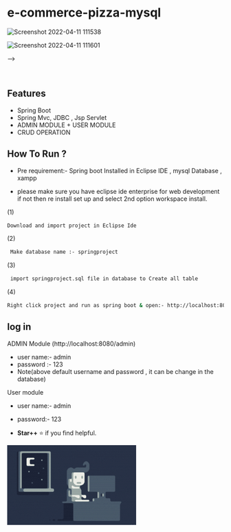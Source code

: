 # e-commerce-pizza-mysql


![Screenshot 2022-04-11 111538](https://user-images.githubusercontent.com/110045968/190011223-1f4e63db-85ea-4da8-8c07-1a9dd3149e94.jpg)

![Screenshot 2022-04-11 111601](https://user-images.githubusercontent.com/110045968/190011253-0c3d851c-aeac-4bad-b546-9920170334b9.jpg)

-->

<br>




## Features

- Spring Boot
- Spring Mvc, JDBC , Jsp Servlet
- ADMIN MODULE + USER MODULE
- CRUD OPERATION




## How To Run ?

- Pre requirement:- Spring boot Installed in Eclipse IDE ,  mysql Database , xampp 

- please make sure you have eclipse ide enterprise for web development if not then re install set up and select 2nd option workspace  install.



 (1)
```sh
Download and import project in Eclipse Ide
```
 (2)
```sh
 Make database name :- springproject 
 ```
  (3)
```sh
 import springproject.sql file in database to Create all table 
 ```

(4)
```sh
Right click project and run as spring boot & open:- http://localhost:8080/
```


## log in 
ADMIN Module (http://localhost:8080/admin) 
-  user name:- admin
-  password :- 123
-  Note(above default username and password , it can be change in the database)

  User module
-  user name:- admin
-  password:- 123




- **Star++** ⭐  if you  find helpful.
<img alt="Night Coding" src="https://raw.githubusercontent.com/AVS1508/AVS1508/master/assets/Night-Coding.gif" align="center"/>



